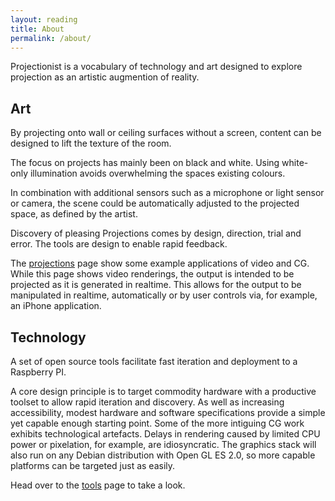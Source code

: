 ```yaml
---
layout: reading
title: About
permalink: /about/
---
```


Projectionist is a vocabulary of technology and art designed to explore projection as an artistic augmention of reality.

## Art

By projecting onto wall or ceiling surfaces without a screen, content can be designed
to lift the texture of the room.

The focus on projects has mainly been on black and white.
Using white-only illumination avoids overwhelming the spaces existing colours.

In combination with additional sensors such as a microphone or light sensor or camera, the scene could be automatically
adjusted to the projected space, as defined by the artist.

Discovery of pleasing Projections comes by design, direction, trial and error.
The tools are design to enable rapid feedback.

The <a href="/projections">projections</a> page show some example applications of video and CG.
While this page shows video renderings, the output is intended to be projected as it is generated in realtime.
This allows for the output to be manipulated in realtime, automatically or by user controls via, for example, an iPhone application.

## Technology

A set of open source tools facilitate fast iteration and deployment to a Raspberry PI.

A core design principle is to target commodity hardware with a productive toolset to allow rapid iteration and discovery.
As well as increasing accessibility, modest hardware and software specifications provide a simple yet capable enough starting point. Some of the more intiguing CG work exhibits technological artefacts. Delays in rendering caused by limited CPU power or pixelation, for example, are idiosyncratic. The graphics stack will also run on any Debian distribution with Open GL ES 2.0, so more capable platforms can be targeted just as easily.

Head over to the <a href="/tools">tools</a> page to take a look.
